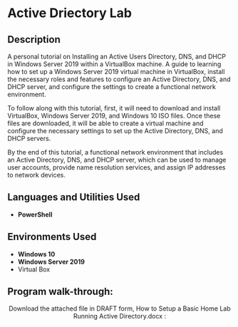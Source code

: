 <h1>Active Driectory Lab</h1>

<h2>Description</h2>
A personal tutorial on Installing an Active Users Directory, DNS, and DHCP in Windows Server 2019 within a VirtualBox machine. A guide to learning how to set up a Windows Server 2019 virtual machine in VirtualBox, install the necessary roles and features to configure an Active Directory, DNS, and DHCP server, and configure the settings to create a functional network environment.

To follow along with this tutorial, first, it will need to download and install VirtualBox, Windows Server 2019, and Windows 10 ISO files. Once these files are downloaded, it will be able to create a virtual machine and configure the necessary settings to set up the Active Directory, DNS, and DHCP servers.

By the end of this tutorial, a functional network environment that includes an Active Directory, DNS, and DHCP server, which can be used to manage user accounts, provide name resolution services, and assign IP addresses to network devices.
<br />


<h2>Languages and Utilities Used</h2>

- <b>PowerShell</b> 

<h2>Environments Used </h2>

- <b>Windows 10</b>
- <b>Windows Server 2019</b>
- Virtual Box

<h2>Program walk-through:</h2>

<p align="center">
Download the attached file in DRAFT form, How to Setup a Basic Home Lab Running Active Directory.docx : <br/>
<!--<img src="https://i.imgur.com/62TgaWL.png" height="80%" width="80%" alt="Disk Sanitization Steps"/>-->
<br />
</p>

<!--
 ```diff
- text in red
+ text in green
! text in orange
# text in gray
@@ text in purple (and bold)@@
```
--!>
